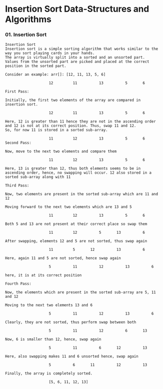 # Insertion Sort Data-Structures and Algorithms

### 01. Insertion Sort

    Insertion Sort
    Insertion sort is a simple sorting algorithm that works similar to the way you sort playing cards in your hands.
    The array is virtually split into a sorted and an unsorted part.
    Values from the unsorted part are picked and placed at the correct position in the sorted part.

    Consider an example: arr[]: [12, 11, 13, 5, 6]

                        12   	   11   	   13   	   5   	   6

    First Pass:

    Initially, the first two elements of the array are compared in insertion sort.

                        12   	   11   	   13   	   5   	   6

    Here, 12 is greater than 11 hence they are not in the ascending order and 12 is not at its correct position. Thus, swap 11 and 12.
    So, for now 11 is stored in a sorted sub-array.

                        11   	   12   	   13   	   5   	   6
    Second Pass:

    Now, move to the next two elements and compare them

                        11   	   12   	   13   	   5   	   6

    Here, 13 is greater than 12, thus both elements seems to be in ascending order, hence, no swapping will occur. 12 also stored in a sorted sub-array along with 11

    Third Pass:

    Now, two elements are present in the sorted sub-array which are 11 and 12

    Moving forward to the next two elements which are 13 and 5

                        11   	   12   	   13   	   5   	   6

    Both 5 and 13 are not present at their correct place so swap them

                        11   	   12   	   5   	   13   	   6

    After swapping, elements 12 and 5 are not sorted, thus swap again

                        11   	   5   	   12   	   13   	   6

    Here, again 11 and 5 are not sorted, hence swap again

                        5   	   11   	   12   	   13   	   6

    here, it is at its correct position

    Fourth Pass:

    Now, the elements which are present in the sorted sub-array are 5, 11 and 12

    Moving to the next two elements 13 and 6

                        5   	   11   	   12   	   13   	   6

    Clearly, they are not sorted, thus perform swap between both

                        5   	   11   	   12   	   6   	   13

    Now, 6 is smaller than 12, hence, swap again

                        5   	   11   	   6   	   12   	   13

    Here, also swapping makes 11 and 6 unsorted hence, swap again

                        5   	   6   	   11   	   12   	   13

    Finally, the array is completely sorted.

                        [5, 6, 11, 12, 13]
